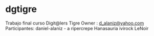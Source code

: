 # dgtigre
Trabajo final curso Digit@lers Tigre
Owner : d_alaniz@yahoo.com
Participantes:
daniel-alaniz - a
ripercrepe
Hanasauria
ivirock
LeNoir